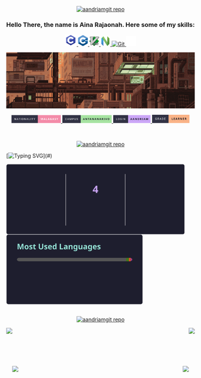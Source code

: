 <p align="center">
    <a href="https://github.com/aandriamgit">
        <img src="https://readme-typing-svg.demolab.com?font=Fira+Code&pause=1000&center=true&vCenter=true&color=FAB387&repeat=false&width=435&lines=⋆⁺₊⋆ ━━━━⊱ ཐི Aandriam ཋྀ ⊰━━━━ ⋆⁺₊⋆" alt="aandriamgit repo" />
    </a>
	
<h3 align="center">Hello There, the name is Aina Rajaonah. Here some of my skills:</h3>
<div align="center">
<a href="https://www.cprogramming.com/" target="_blank"> <img alt="C" width="31px" src="https://github.com/Aakarsh-B/trying-repos/blob/master/c-programming.png"/> </a>
  <a href="https://www.w3schools.com/cpp/" target="_blank"> <img alt="C++" width="26px" src="https://github.com/Aakarsh-B/trying-repos/blob/master/c++.png"/> </a>
<a href="https://www.vim.org/" target="_blank"> <img alt="Vim" width="26px" src="assets/vim-icon.svg"/> </a>
<a href="https://neovim.io/" target="_blank"> <img alt="Neovim" width="26px" src="./assets/neovimio-icon.svg"/> </a>
<a href="https://git-scm.com/" target="_blank"> <img alt="Git" width="26px" src="https://git-scm.com/images/logos/downloads/Git-Icon-1788C.svg"/> </a>
       <img alt="GitHub" width="26px" src="./assets/github.svg" />
</div>
</p>

<p align="center">
    <a href="https://github.com/aandriamgit">
        <img src="assets/lollol.gif" alt="Banner" width=850 height=150  border-radius=15px>
    </a>
    <div align="center">
        <a href="https://dicf.unepgrid.ch/madagascar" target="_blank"> <img alt="nationality" width="132px" src="./assets/nationality.svg"/> </a>
        <a href="https://www.42network.org/campus/42-antananarivo/#:~:text=The%20establishment%20of%2042%20in,digital%20sector%2C%20promoting%20social%20inclusion." target="_blank"> <img alt="campus" width="132px" src="./assets/campus-antananarivo.svg"/> </a>
        <a href="https://profile.intra.42.fr/users/aandriam" target="_blank"> <img alt="login" width="100px" src="./assets/login.svg"/> </a>
        <a href="#" target="_blank"> <img alt="grade" width="100px" src="./assets/grade-learner.svg"/> </a>
    </div>
<p/>

<br/>
<p align="center">
    <a href="https://github.com/aandriamgit">
        <img src="https://readme-typing-svg.demolab.com?font=Fira+Code&pause=1000&center=true&vCenter=true&color=FAB387&repeat=false&width=435&lines=__________˗ˏˋ ✎Summary ´ˎ˗__________" alt="aandriamgit repo" />
    </a>
</p>

[![Typing SVG](https://readme-typing-svg.demolab.com?font=Fira+Code&pause=1000&width=435&lines=Simplicity+isn%E2%80%99t+laziness.;Over-optimization+kills.;Bugs+are+features+in+denial.;Raycasting%3A+mapping+illusions.;If+the+compiler%E2%80%99s+happy%2C+I%E2%80%99m+wary.;Clarity+is+beauty.;Understand+it%2C+or+expect+pain.;Apathy+for+gods%2C+not+for+codes.;Solve+first.+Code+later.;Time+isn%E2%80%99t+the+issue%2C+focus+is.;Good+code+tells+a+story.;Great+devs+think+in+consequences.;Git+commits+are+confessions.;A+semicolon+can+be+fatal.)](#)
    
<div>
  <a href="https://github.com/aandriamgit">
  <img height=188 align="center" src="assets/streak-stats.svg" />
<a/>
  <a href="https://github.com/aandriamgit">
    <img height=188 align="center" src="assets/top-langs.svg" />
<a/>

</div>
<div>
<br/>
<div/>
<p align="center">
    <a href="https://github.com/aandriamgit?tab=repositories">
        <img src="https://readme-typing-svg.demolab.com?font=Fira+Code&pause=1000&center=true&vCenter=true&color=FAB387&repeat=false&width=435&lines=__________˚˖𓍢 🗒Repositories ‧₊˚__________" alt="aandriamgit repo" />
    </a>
</p>
<div>
    <a href="https://github.com/aandriamgit/cpp_module_00">
      <img height=115 align="left" src="https://github-readme-stats.vercel.app/api/pin/?username=aandriamgit&theme=catppuccin_mocha&repo=cpp_module_00" />
    </a>
</div>
<a href="https://github.com/aandriamgit/minishell">
  <img height=115 align="right" src="https://github-readme-stats.vercel.app/api/pin/?username=aandriamgit&theme=catppuccin_mocha&repo=minishell" />
</a> 
<br/>
<br/>
<br/>
<br/>
<br/>
<br/>
 <a href="https://github.com/aandriamgit/NetPractice">
  <img height=115 align="left" src="https://github-readme-stats.vercel.app/api/pin/?username=aandriamgit&theme=catppuccin_mocha&repo=NetPractice" />
</a>
<a href="https://github.com/aandriamgit/my_cub3d">
  <img height=115 align="right" src="https://github-readme-stats.vercel.app/api/pin/?username=aandriamgit&theme=catppuccin_mocha&repo=my_cub3d" />
</a>
 
</div>
